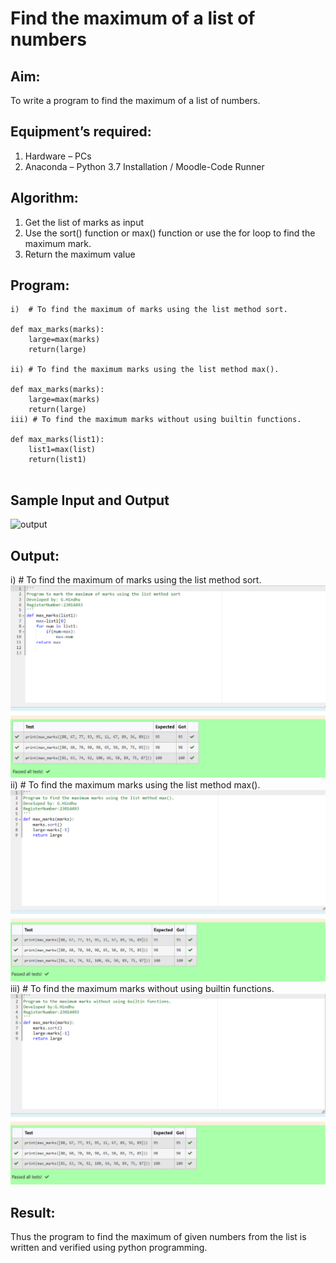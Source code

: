 # Find the maximum of a list of numbers
## Aim:
To write a program to find the maximum of a list of numbers.
## Equipment’s required:
1.	Hardware – PCs
2.	Anaconda – Python 3.7 Installation / Moodle-Code Runner
## Algorithm:
1.	Get the list of marks as input
2.	Use the sort() function or max() function or use the for loop to find the maximum mark.
3.	Return the maximum value
## Program:
```
i)	# To find the maximum of marks using the list method sort.

def max_marks(marks):
    large=max(marks)
    return(large)

ii)	# To find the maximum marks using the list method max().

def max_marks(marks):
    large=max(marks)
    return(large)
iii) # To find the maximum marks without using builtin functions.

def max_marks(list1):
    list1=max(list)
    return(list1)


```
## Sample Input and Output
![output](./img/max_marks1.jpg) 

## Output:
i)	# To find the maximum of marks using the list method sort.
![output](./maximum1.png)
ii)	# To find the maximum marks using the list method max().
![output](./maximum2.png)
iii) # To find the maximum marks without using builtin functions.
![output](./maximum3.png)



## Result:

Thus the program to find the maximum of given numbers from the list is written and verified using python programming.
